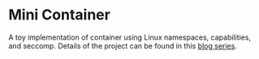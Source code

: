 # Mini Container

A toy implementation of container using Linux namespaces, capabilities, and seccomp. Details of the project can be found in this [blog series](https://brianshih1.github.io/mini-container/).